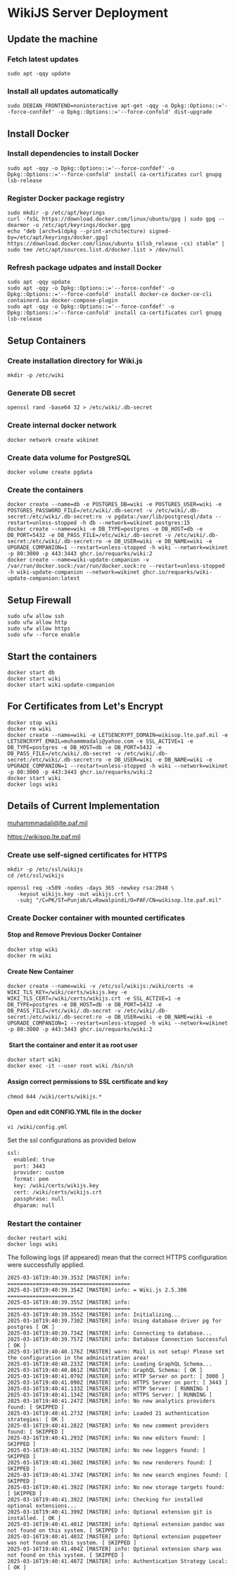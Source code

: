 # WikiJS Server Deployment 
## Update the machine

### Fetch latest updates

`sudo apt -qqy update`

### Install all updates automatically

`sudo DEBIAN_FRONTEND=noninteractive apt-get -qqy -o Dpkg::Options::='--force-confdef' -o Dpkg::Options::='--force-confold' dist-upgrade`

## Install Docker

### Install dependencies to install Docker

`sudo apt -qqy -o Dpkg::Options::='--force-confdef' -o Dpkg::Options::='--force-confold' install ca-certificates curl gnupg lsb-release`

### Register Docker package registry

```plaintext
sudo mkdir -p /etc/apt/keyrings
curl -fsSL https://download.docker.com/linux/ubuntu/gpg | sudo gpg --dearmor -o /etc/apt/keyrings/docker.gpg
echo "deb [arch=$(dpkg --print-architecture) signed-by=/etc/apt/keyrings/docker.gpg] https://download.docker.com/linux/ubuntu $(lsb_release -cs) stable" | sudo tee /etc/apt/sources.list.d/docker.list > /dev/null
```

### Refresh package udpates and install Docker

```plaintext
sudo apt -qqy update
sudo apt -qqy -o Dpkg::Options::='--force-confdef' -o Dpkg::Options::='--force-confold' install docker-ce docker-ce-cli containerd.io docker-compose-plugin
sudo apt -qqy -o Dpkg::Options::='--force-confdef' -o Dpkg::Options::='--force-confold' install ca-certificates curl gnupg lsb-release
```

## Setup Containers

### Create installation directory for Wiki.js

`mkdir -p /etc/wiki`

### Generate DB secret

`openssl rand -base64 32 > /etc/wiki/.db-secret`

### Create internal docker network

`docker network create wikinet`

### Create data volume for PostgreSQL

`docker volume create pgdata`

### Create the containers

```plaintext
docker create --name=db -e POSTGRES_DB=wiki -e POSTGRES_USER=wiki -e POSTGRES_PASSWORD_FILE=/etc/wiki/.db-secret -v /etc/wiki/.db-secret:/etc/wiki/.db-secret:ro -v pgdata:/var/lib/postgresql/data --restart=unless-stopped -h db --network=wikinet postgres:15
docker create --name=wiki -e DB_TYPE=postgres -e DB_HOST=db -e DB_PORT=5432 -e DB_PASS_FILE=/etc/wiki/.db-secret -v /etc/wiki/.db-secret:/etc/wiki/.db-secret:ro -e DB_USER=wiki -e DB_NAME=wiki -e UPGRADE_COMPANION=1 --restart=unless-stopped -h wiki --network=wikinet -p 80:3000 -p 443:3443 ghcr.io/requarks/wiki:2
docker create --name=wiki-update-companion -v /var/run/docker.sock:/var/run/docker.sock:ro --restart=unless-stopped -h wiki-update-companion --network=wikinet ghcr.io/requarks/wiki-update-companion:latest
```

## Setup Firewall

```plaintext
sudo ufw allow ssh
sudo ufw allow http
sudo ufw allow https
sudo ufw --force enable
```

## Start the containers

```plaintext
docker start db
docker start wiki
docker start wiki-update-companion
```

## For Certificates from Let's Encrypt

```plaintext
docker stop wiki
docker rm wiki
docker create --name=wiki -e LETSENCRYPT_DOMAIN=wikisop.lte.paf.mil -e LETSENCRYPT_EMAIL=muhammmadali@yahoo.com -e SSL_ACTIVE=1 -e DB_TYPE=postgres -e DB_HOST=db -e DB_PORT=5432 -e DB_PASS_FILE=/etc/wiki/.db-secret -v /etc/wiki/.db-secret:/etc/wiki/.db-secret:ro -e DB_USER=wiki -e DB_NAME=wiki -e UPGRADE_COMPANION=1 --restart=unless-stopped -h wiki --network=wikinet -p 80:3000 -p 443:3443 ghcr.io/requarks/wiki:2
docker start wiki
docker logs wiki
```

## Details of Current Implementation

muhammmadali@lte.paf.mil

https://wikisop.lte.paf.mil

### Create use self-signed certificates for HTTPS 

```plaintext
mkdir -p /etc/ssl/wikijs
cd /etc/ssl/wikijs

openssl req -x509 -nodes -days 365 -newkey rsa:2048 \
   -keyout wikijs.key -out wikijs.crt \
   -subj "/C=PK/ST=Punjab/L=Rawalpindi/O=PAF/CN=wikisop.lte.paf.mil"
```

### Create Docker container with mounted certificates

#### Stop and Remove Previous Docker Container

```plaintext
docker stop wiki
docker rm wiki
```

#### Create New Container

```plaintext
docker create --name=wiki -v /etc/ssl/wikijs:/wiki/certs -e WIKI_TLS_KEY=/wiki/certs/wikijs.key -e WIKI_TLS_CERT=/wiki/certs/wikijs.crt -e SSL_ACTIVE=1 -e DB_TYPE=postgres -e DB_HOST=db -e DB_PORT=5432 -e DB_PASS_FILE=/etc/wiki/.db-secret -v /etc/wiki/.db-secret:/etc/wiki/.db-secret:ro -e DB_USER=wiki -e DB_NAME=wiki -e UPGRADE_COMPANION=1 --restart=unless-stopped -h wiki --network=wikinet -p 80:3000 -p 443:3443 ghcr.io/requarks/wiki:2
```

####  Start the container and enter it as root user

```plaintext
docker start wiki
docker exec -it --user root wiki /bin/sh
```

#### Assign correct permissions to SSL certificate and key

```plaintext
chmod 644 /wiki/certs/wikijs.*
```

#### Open and edit CONFIG.YML file in the docker

```plaintext
vi /wiki/config.yml
```

Set the ssl configurations as provided below

```xml
ssl:
  enabled: true
  port: 3443
  provider: custom
  format: pem
  key: /wiki/certs/wikijs.key
  cert: /wiki/certs/wikijs.crt
  passphrase: null
  dhparam: null
```

### Restart the container

```plaintext
docker restart wiki
docker logs wiki
```

The following logs (if appeared) mean that the correct HTTPS configuration were successfully applied.

```plaintext
2025-03-16T19:40:39.353Z [MASTER] info: =======================================
2025-03-16T19:40:39.354Z [MASTER] info: = Wiki.js 2.5.306 =====================
2025-03-16T19:40:39.355Z [MASTER] info: =======================================
2025-03-16T19:40:39.355Z [MASTER] info: Initializing...
2025-03-16T19:40:39.730Z [MASTER] info: Using database driver pg for postgres [ OK ]
2025-03-16T19:40:39.734Z [MASTER] info: Connecting to database...
2025-03-16T19:40:39.757Z [MASTER] info: Database Connection Successful [ OK ]
2025-03-16T19:40:40.176Z [MASTER] warn: Mail is not setup! Please set the configuration in the administration area!
2025-03-16T19:40:40.233Z [MASTER] info: Loading GraphQL Schema...
2025-03-16T19:40:40.861Z [MASTER] info: GraphQL Schema: [ OK ]
2025-03-16T19:40:41.079Z [MASTER] info: HTTP Server on port: [ 3000 ]
2025-03-16T19:40:41.090Z [MASTER] info: HTTPS Server on port: [ 3443 ]
2025-03-16T19:40:41.133Z [MASTER] info: HTTP Server: [ RUNNING ]
2025-03-16T19:40:41.134Z [MASTER] info: HTTPS Server: [ RUNNING ]
2025-03-16T19:40:41.247Z [MASTER] info: No new analytics providers found: [ SKIPPED ]
2025-03-16T19:40:41.273Z [MASTER] info: Loaded 21 authentication strategies: [ OK ]
2025-03-16T19:40:41.282Z [MASTER] info: No new comment providers found: [ SKIPPED ]
2025-03-16T19:40:41.293Z [MASTER] info: No new editors found: [ SKIPPED ]
2025-03-16T19:40:41.315Z [MASTER] info: No new loggers found: [ SKIPPED ]
2025-03-16T19:40:41.360Z [MASTER] info: No new renderers found: [ SKIPPED ]
2025-03-16T19:40:41.374Z [MASTER] info: No new search engines found: [ SKIPPED ]
2025-03-16T19:40:41.392Z [MASTER] info: No new storage targets found: [ SKIPPED ]
2025-03-16T19:40:41.392Z [MASTER] info: Checking for installed optional extensions...
2025-03-16T19:40:41.399Z [MASTER] info: Optional extension git is installed. [ OK ]
2025-03-16T19:40:41.401Z [MASTER] info: Optional extension pandoc was not found on this system. [ SKIPPED ]
2025-03-16T19:40:41.403Z [MASTER] info: Optional extension puppeteer was not found on this system. [ SKIPPED ]
2025-03-16T19:40:41.404Z [MASTER] info: Optional extension sharp was not found on this system. [ SKIPPED ]
2025-03-16T19:40:41.407Z [MASTER] info: Authentication Strategy Local: [ OK ]
```